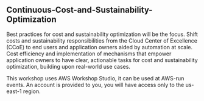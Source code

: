 ## Continuous-Cost-and-Sustainability-Optimization
Best practices for cost and sustainability optimization will be the focus.
Shift costs and sustainability responsibilities from the Cloud Center of Excellence (CCoE) to end users and application owners aided by automation at scale.
Cost efficiency and implementation of mechanisms that empower application owners to have clear, actionable tasks for cost and sustainability optimization, building upon real-world use cases.

This workshop uses AWS Workshop Studio, it can be used at AWS-run events. An account is provided to you, you will have access only to the us-east-1 region.
